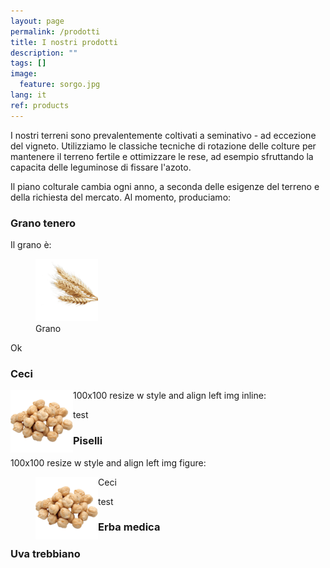 ```yaml
---
layout: page
permalink: /prodotti
title: I nostri prodotti
description: ""
tags: []
image:
  feature: sorgo.jpg
lang: it
ref: products
---
```


I nostri terreni sono prevalentemente coltivati a seminativo - ad eccezione del vigneto. Utilizziamo le classiche tecniche di rotazione delle colture per mantenere il terreno fertile e ottimizzare le rese, ad esempio sfruttando la capacita delle leguminose di fissare l'azoto.   

Il piano colturale cambia ogni anno, a seconda delle esigenze del terreno e della richiesta del mercato. Al momento, produciamo: 

### Grano tenero
Il grano è:
<figure>
	<img src="/images/wheat.png" style="width:100px;height:100px;">
	<figcaption>Grano</figcaption>
</figure>
Ok


### Ceci


100x100 resize w style and align left img inline:
<img src="/images/chickpeas.png" alt="Ceci" style="width:100px;height:100px;" align="left">    

test


### Piselli

100x100 resize w style and align left img figure:
<figure>
	<img src="/images/chickpeas.png" alt="Ceci" style="width:100px;height:100px;" align="left">
	<figcaption>Ceci</figcaption>
</figure>    

test

### Erba medica

### Uva trebbiano




